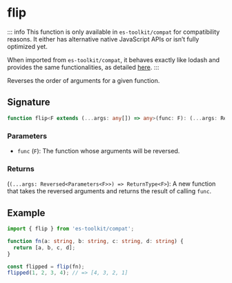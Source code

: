 # flip

::: info
This function is only available in `es-toolkit/compat` for compatibility reasons. It either has alternative native JavaScript APIs or isn’t fully optimized yet.

When imported from `es-toolkit/compat`, it behaves exactly like lodash and provides the same functionalities, as detailed [here](../../../compatibility.md).
:::

Reverses the order of arguments for a given function.

## Signature

```typescript
function flip<F extends (...args: any[]) => any>(func: F): (...args: Reversed<Parameters<F>>) => ReturnType<F>;
```

### Parameters

- `func` (`F`): The function whose arguments will be reversed.

### Returns

(`(...args: Reversed<Parameters<F>>) => ReturnType<F>`): A new function that takes the reversed arguments and returns the result of calling `func`.

## Example

```typescript
import { flip } from 'es-toolkit/compat';

function fn(a: string, b: string, c: string, d: string) {
  return [a, b, c, d];
}

const flipped = flip(fn);
flipped(1, 2, 3, 4); // => [4, 3, 2, 1]
```
